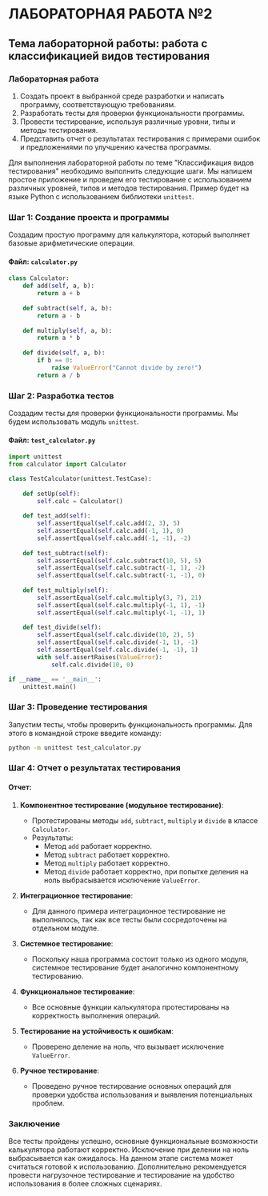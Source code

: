 # ЛАБОРАТОРНАЯ РАБОТА №2

## Тема лабораторной работы: работа с классификацией видов тестирования

### Лабораторная работа

1. Создать проект в выбранной среде разработки и написать программу, соответствующую требованиям.
2. Разработать тесты для проверки функциональности программы.
3. Провести тестирование, используя различные уровни, типы и методы тестирования.
4. Представить отчет о результатах тестирования с примерами ошибок и предложениями по улучшению качества программы.


Для выполнения лабораторной работы по теме "Классификация видов тестирования" необходимо выполнить следующие шаги. Мы напишем простое приложение и проведем его тестирование с использованием различных уровней, типов и методов тестирования. Пример будет на языке Python с использованием библиотеки `unittest`.

### Шаг 1: Создание проекта и программы

Создадим простую программу для калькулятора, который выполняет базовые арифметические операции.

#### Файл: `calculator.py`

```python
class Calculator:
    def add(self, a, b):
        return a + b
    
    def subtract(self, a, b):
        return a - b
    
    def multiply(self, a, b):
        return a * b
    
    def divide(self, a, b):
        if b == 0:
            raise ValueError("Cannot divide by zero!")
        return a / b
```

### Шаг 2: Разработка тестов

Создадим тесты для проверки функциональности программы. Мы будем использовать модуль `unittest`.

#### Файл: `test_calculator.py`

```python
import unittest
from calculator import Calculator

class TestCalculator(unittest.TestCase):
    
    def setUp(self):
        self.calc = Calculator()
    
    def test_add(self):
        self.assertEqual(self.calc.add(2, 3), 5)
        self.assertEqual(self.calc.add(-1, 1), 0)
        self.assertEqual(self.calc.add(-1, -1), -2)
    
    def test_subtract(self):
        self.assertEqual(self.calc.subtract(10, 5), 5)
        self.assertEqual(self.calc.subtract(-1, 1), -2)
        self.assertEqual(self.calc.subtract(-1, -1), 0)
    
    def test_multiply(self):
        self.assertEqual(self.calc.multiply(3, 7), 21)
        self.assertEqual(self.calc.multiply(-1, 1), -1)
        self.assertEqual(self.calc.multiply(-1, -1), 1)
    
    def test_divide(self):
        self.assertEqual(self.calc.divide(10, 2), 5)
        self.assertEqual(self.calc.divide(-1, 1), -1)
        self.assertEqual(self.calc.divide(-1, -1), 1)
        with self.assertRaises(ValueError):
            self.calc.divide(10, 0)

if __name__ == '__main__':
    unittest.main()
```

### Шаг 3: Проведение тестирования

Запустим тесты, чтобы проверить функциональность программы. Для этого в командной строке введите команду:

```sh
python -m unittest test_calculator.py
```

### Шаг 4: Отчет о результатах тестирования

#### Отчет:

1. **Компонентное тестирование (модульное тестирование)**:
   - Протестированы методы `add`, `subtract`, `multiply` и `divide` в классе `Calculator`.
   - Результаты:
     - Метод `add` работает корректно.
     - Метод `subtract` работает корректно.
     - Метод `multiply` работает корректно.
     - Метод `divide` работает корректно, при попытке деления на ноль выбрасывается исключение `ValueError`.

2. **Интеграционное тестирование**:
   - Для данного примера интеграционное тестирование не выполнялось, так как все тесты были сосредоточены на отдельном модуле.

3. **Системное тестирование**:
   - Поскольку наша программа состоит только из одного модуля, системное тестирование будет аналогично компонентному тестированию.

4. **Функциональное тестирование**:
   - Все основные функции калькулятора протестированы на корректность выполнения операций.

5. **Тестирование на устойчивость к ошибкам**:
   - Проверено деление на ноль, что вызывает исключение `ValueError`.

6. **Ручное тестирование**:
   - Проведено ручное тестирование основных операций для проверки удобства использования и выявления потенциальных проблем.

### Заключение

Все тесты пройдены успешно, основные функциональные возможности калькулятора работают корректно. Исключение при делении на ноль выбрасывается как ожидалось. На данном этапе система может считаться готовой к использованию. Дополнительно рекомендуется провести нагрузочное тестирование и тестирование на удобство использования в более сложных сценариях.
